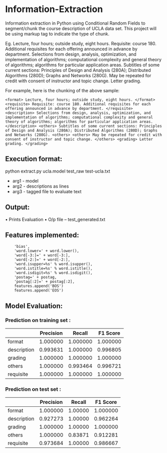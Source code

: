# Information-Extraction

Information extraction in Python using Conditional Random Fields to segment/chunk the course description of UCLA data set. This project will be using markup tag to indicate the type of chunk. 


Eg.
Lecture, four hours; outside study, eight hours. Requisite: course 180. Additional requisites for each offering announced in advance by department. Selections from design, analysis, optimization, and implementation of algorithms; computational complexity and general theory of algorithms; algorithms for particular application areas. Subtitles of some current sections: Principles of Design and Analysis (280A); Distributed Algorithms (280D); Graphs and Networks (280G). May be repeated for credit with consent of instructor and topic change. Letter grading. 
 

For example, here is the chunking of the above sample:  
```
<format> Lecture, four hours; outside study, eight hours. </format> <requisite> Requisite: course 180. Additional requisites for each offering announced in advance by department. </requisite> <description> Selections from design, analysis, optimization, and implementation of algorithms; computational complexity and general theory of algorithms; algorithms for particular application areas. </description> <others> Subtitles of some current sections: Principles of Design and Analysis (280A); Distributed Algorithms (280D); Graphs and Networks (280G). <others> <others> May be repeated for credit with consent of instructor and topic change. </others> <grading> Letter grading. </grading>
```

## Execution format: 

python extract.py ucla.model test_raw test-ucla.txt 

- arg1 - model 
- arg2 - descriptions as lines 
- arg3 - tagged file to evaluate text 
 
## Output:  

• Prints Evaluation 
• O/p file – test_generated.txt  
 
## Features implemented: 
 
        'bias',         
        'word.lower=' + word.lower(),         
        'word[-3:]=' + word[-3:],         
        'word[-2:]=' + word[-2:],         
        'word.isupper=%s' % word.isupper(),         
        'word.istitle=%s' % word.istitle(),         
        'word.isdigit=%s' % word.isdigit(),         
        'postag=' + postag,         
        'postag[:2]=' + postag[:2],                  
        features.append('BOS')         
        features.append('EOS') 
 
 
## Model Evaluation: 

### Prediction on training set : 

|  |Precision |   Recall  | F1 Score         |
|---|--------|-------------|---------------------|
| format     |  1.000000  | 1.000000  |1.000000  |
| description|  0.993631  | 1.000000 | 0.996805  |
| grading    |  1.000000  |1.000000 | 1.000000  |
| others     |  1.000000  |0.993464 | 0.996721  |
| requisite  |  1.000000  |1.000000|  1.000000  |
 


 
### Prediction on test set : 
|      |Precision  | Recall |  F1 Score| 
|---|--------|-------------|---------------------|
|format     |   1.000000 | 1.00000 | 1.000000| 
|description|   0.927273 | 1.00000 | 0.962264| 
|grading    |   1.000000 | 1.00000 | 1.000000| 
|others     |   1.000000 | 0.83871 | 0.912281| 
|requisite  |   0.973684 | 1.00000 | 0.986667| 
 